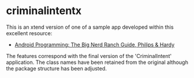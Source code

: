 criminalintentx
===============

This is an xtend version of one of a sample app developed within this excellent resource:

- [Android Programming: The Big Nerd Ranch Guide, Philips & Hardy](http://www.bignerdranch.com/we-write/android-programming)

The features correspond with the final version of the 'CriminalIntent' application.  The class names have been retained from the original although the package structure has been adjusted.
